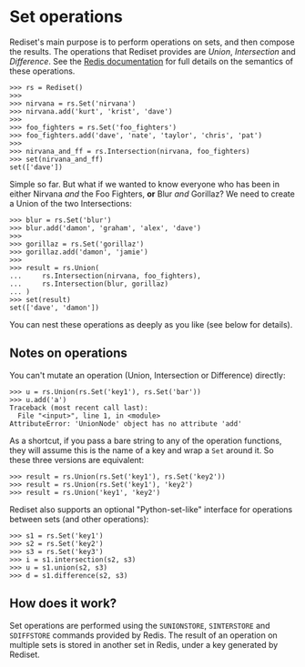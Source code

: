 # Set operations

Rediset's main purpose is to perform operations on sets, and then compose the
results. The operations that Rediset provides are *Union*, *Intersection* and
*Difference*. See the [Redis documentation](http://redis.io/commands#set) for
full details on the semantics of these operations.

    >>> rs = Rediset()
    >>>
    >>> nirvana = rs.Set('nirvana')
    >>> nirvana.add('kurt', 'krist', 'dave')
    >>>
    >>> foo_fighters = rs.Set('foo_fighters')
    >>> foo_fighters.add('dave', 'nate', 'taylor', 'chris', 'pat')
    >>>
    >>> nirvana_and_ff = rs.Intersection(nirvana, foo_fighters)
    >>> set(nirvana_and_ff)
    set(['dave'])

Simple so far. But what if we wanted to know everyone who has been in either
Nirvana *and* the Foo Fighters, **or** Blur *and* Gorillaz? We need to create
a Union of the two Intersections:

    >>> blur = rs.Set('blur')
    >>> blur.add('damon', 'graham', 'alex', 'dave')
    >>>
    >>> gorillaz = rs.Set('gorillaz')
    >>> gorillaz.add('damon', 'jamie')
    >>>
    >>> result = rs.Union(
    ...     rs.Intersection(nirvana, foo_fighters),
    ...     rs.Intersection(blur, gorillaz)
    ... )
    >>> set(result)
    set(['dave', 'damon'])

You can nest these operations as deeply as you like (see below for details).

## Notes on operations

You can't mutate an operation (Union, Intersection or Difference) directly:

    >>> u = rs.Union(rs.Set('key1'), rs.Set('bar'))
    >>> u.add('a')
    Traceback (most recent call last):
      File "<input>", line 1, in <module>
    AttributeError: 'UnionNode' object has no attribute 'add'

As a shortcut, if you pass a bare string to any of the operation functions, they
will assume this is the name of a key and wrap a `Set` around it. So these three
versions are equivalent:

    >>> result = rs.Union(rs.Set('key1'), rs.Set('key2'))
    >>> result = rs.Union(rs.Set('key1'), 'key2')
    >>> result = rs.Union('key1', 'key2')

Rediset also supports an optional "Python-set-like" interface for operations between sets
(and other operations):

    >>> s1 = rs.Set('key1')
    >>> s2 = rs.Set('key2')
    >>> s3 = rs.Set('key3')
    >>> i = s1.intersection(s2, s3)
    >>> u = s1.union(s2, s3)
    >>> d = s1.difference(s2, s3)

## How does it work?

Set operations are performed using the `SUNIONSTORE`, `SINTERSTORE` and
`SDIFFSTORE` commands provided by Redis. The result of an operation on
multiple sets is stored in another set in Redis, under a key generated
by Rediset.
